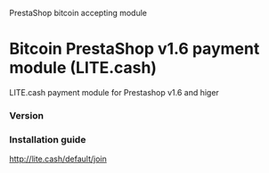 PrestaShop bitcoin accepting module
# Bitcoin PrestaShop v1.6 payment module (LITE.cash)

LITE.cash payment module for Prestashop v1.6 and higer

### Version

### Installation guide
http://lite.cash/default/join
